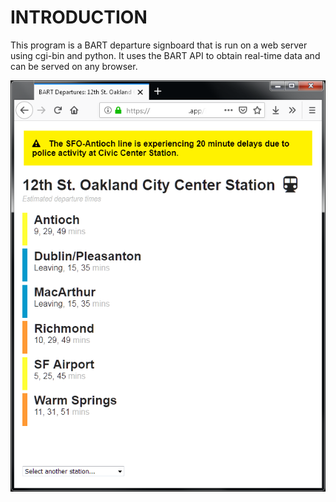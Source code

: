 # INTRODUCTION
This program is a BART departure signboard that is run on a web server using cgi-bin and python. It uses the BART API to obtain real-time data and can be served on any browser.

![(Preview](img/preview.png)
